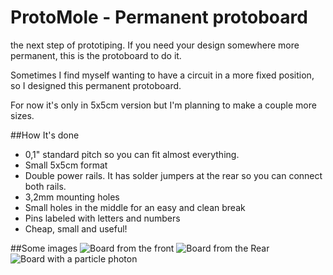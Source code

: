 # ProtoMole - Permanent protoboard
the next step of prototiping. If you need your design somewhere more permanent, this is the protoboard to do it.

Sometimes I find myself wanting to have a circuit in a more fixed position, so I designed this permanent protoboard.

For now it's only in 5x5cm version but I'm planning to make a couple more sizes.

##How It's done

+ 0,1" standard pitch so you can fit almost everything. 
+ Small 5x5cm format
+ Double power rails. It has solder jumpers at the rear so you can connect both rails.
+ 3,2mm mounting holes
+ Small holes in the middle for an easy and clean break
+ Pins labeled with letters and numbers
+ Cheap, small and useful!

##Some images
![Board from the front](https://github.com/kitusmark/ProtoMole/img/front.jpg)
![Board from the Rear](https://github.com/kitusmark/ProtoMole/img/rear.jpg)
![Board with a particle photon](https://github.com/kitusmark/ProtoMole/img/reference.jpg)